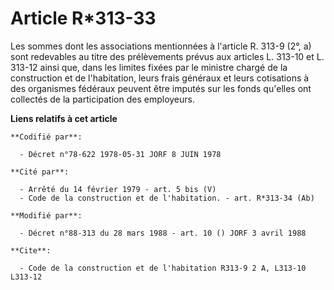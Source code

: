 # Article R*313-33

Les sommes dont les associations mentionnées à l'article R. 313-9 (2°, a) sont redevables au titre des prélèvements prévus
aux articles L. 313-10 et L. 313-12 ainsi que, dans les limites fixées par le ministre chargé de la construction et de
l'habitation, leurs frais généraux et leurs cotisations à des organismes fédéraux peuvent être imputés sur les fonds qu'elles
ont collectés de la participation des employeurs.

**Liens relatifs à cet article**

	**Codifié par**:

	  - Décret n°78-622 1978-05-31 JORF 8 JUIN 1978

	**Cité par**:

	  - Arrêté du 14 février 1979 - art. 5 bis (V)
	  - Code de la construction et de l'habitation. - art. R*313-34 (Ab)

	**Modifié par**:

	  - Décret n°88-313 du 28 mars 1988 - art. 10 () JORF 3 avril 1988

	**Cite**:

	  - Code de la construction et de l'habitation R313-9 2 A, L313-10 L313-12
